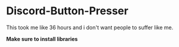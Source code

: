 # Discord-Button-Presser
This took me like 36 hours and i don't want people to suffer like me.

**Make sure to install libraries**
